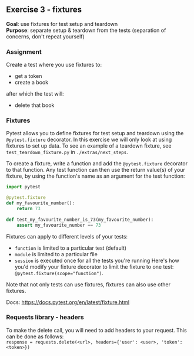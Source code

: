 ## Exercise 3 - fixtures
**Goal**: use fixtures for test setup and teardown  
**Purpose**: separate setup & teardown from the tests (separation of concerns,
don't repeat yourself)

### Assignment
Create a test where you use fixtures to:
- get a token
- create a book

after which the test will:
- delete that book


### Fixtures
Pytest allows you to define fixtures for test setup and teardown using the
`@pytest.fixture` decorator. In this exercise we will only look at using fixtures
to set up data. To see an example of a teardown fixture, see
`test_teardown_fixture.py` in `./extras/next_steps`.

To create a fixture, write a function and add the `@pytest.fixture` decorator to that function.
Any test function can then use the return value(s) of your fixture, by using the function's name
as an argument for the test function:
```python
import pytest

@pytest.fixture
def my_favourite_number():
    return 73
    
def test_my_favourite_number_is_73(my_favourite_number):
    assert my_favourite_number == 73
```

Fixtures can apply to different levels of your tests:
- `function` is limited to a particular test (default)
- `module` is limited to a particular file
- `session` is executed once for all the tests you're running
Here's how you'd modify your fixture decorator to limit the fixture to one test:
`@pytest.fixture(scope="function")`.

Note that not only tests can use fixtures, fixtures can also use other fixtures.

Docs: https://docs.pytest.org/en/latest/fixture.html  


### Requests library - headers
To make the delete call, you will need to add headers to your request. This can be done as follows:  
`response = requests.delete(<url>, headers={'user': <user>, 'token': <token>})`